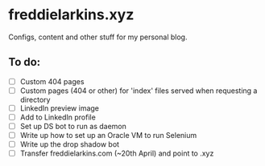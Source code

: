 # freddielarkins.xyz
Configs, content and other stuff for my personal blog.

## To do:
- [ ] Custom 404 pages
- [ ] Custom pages (404 or other) for 'index' files served when requesting a directory
- [ ] LinkedIn preview image
- [ ] Add to LinkedIn profile
- [ ] Set up DS bot to run as daemon
- [ ] Write up how to set up an Oracle VM to run Selenium
- [ ] Write up the drop shadow bot
- [ ] Transfer freddielarkins.com (~20th April) and point to .xyz